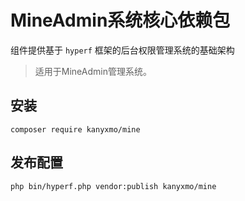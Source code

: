 # MineAdmin系统核心依赖包

组件提供基于 `hyperf` 框架的后台权限管理系统的基础架构

> 适用于MineAdmin管理系统。

## 安装

```composer require kanyxmo/mine```

## 发布配置

```php bin/hyperf.php vendor:publish kanyxmo/mine```
